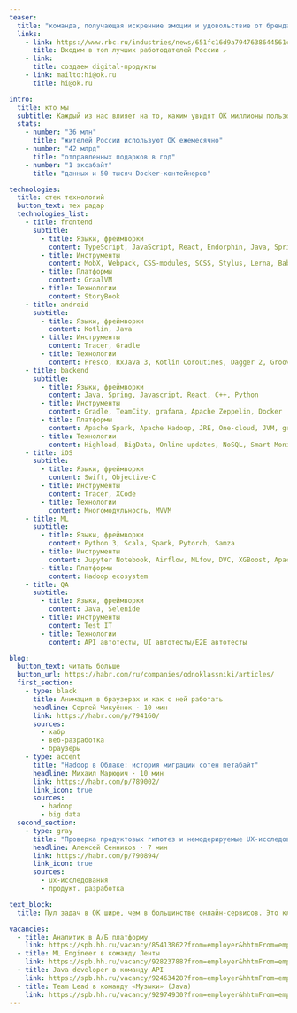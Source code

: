 ```yaml
---
teaser:
  title: "команда, получающая искренние эмоции и удовольствие от бренда, контента и цифровых технологий с 2006 года"
  links:
    - link: https://www.rbc.ru/industries/news/651fc16d9a7947638644561c
      title: Входим в топ лучших работодателей России ↗
    - link:
      title: создаем digital-продукты
    - link: mailto:hi@ok.ru
      title: hi@ok.ru

intro:
  title: кто мы
  subtitle: Каждый из нас влияет на то, каким увидят ОК миллионы пользователей. Мы можем творить историю и делаем это
  stats:
    - number: "36 млн"
      title: "жителей России используют ОК ежемесячно"
    - number: "42 млрд"
      title: "отправленных подарков в год"
    - number: "1 эксабайт"
      title: "данных и 50 тысяч Docker-контейнеров"

technologies:
  title: стек технологий
  button_text: тех радар
  technologies_list:
    - title: frontend
      subtitle:
        - title: Языки, фреймворки
          content: TypeScript, JavaScript, React, Endorphin, Java, Spring.
        - title: Инструменты
          content: MobX, Webpack, CSS-modules, SCSS, Stylus, Lerna, Babel, PostCSS, Git
        - title: Платформы
          content: GraalVM
        - title: Технологии
          content: StoryBook
    - title: android
      subtitle:
        - title: Языки, фреймворки
          content: Kotlin, Java
        - title: Инструменты
          content: Tracer, Gradle
        - title: Технологии
          content: Fresco, RxJava 3, Kotlin Coroutines, Dagger 2, Groovy
    - title: backend
      subtitle:
        - title: Языки, фреймворки
          content: Java, Spring, Javascript, React, C++, Python
        - title: Инструменты
          content: Gradle, TeamCity, grafana, Apache Zeppelin, Docker
        - title: Платформы
          content: Apache Spark, Apache Hadoop, JRE, One-cloud, JVM, graylog+elasticsearch
        - title: Технологии
          content: Highload, BigData, Online updates, NoSQL, Smart Monitoring
    - title: iOS
      subtitle:
        - title: Языки, фреймворки
          content: Swift, Objective-C
        - title: Инструменты
          content: Tracer, XCode
        - title: Технологии
          content: Многомодульность, MVVM
    - title: ML
      subtitle:
        - title: Языки, фреймворки
          content: Python 3, Scala, Spark, Pytorch, Samza
        - title: Инструменты
          content: Jupyter Notebook, Airflow, MLfow, DVC, XGBoost, Apache Zeppelin, ClickHouse, Grafana, FAISS
        - title: Платформы
          content: Hadoop ecosystem
    - title: QA
      subtitle:
        - title: Языки, фреймворки
          content: Java, Selenide
        - title: Инструменты
          content: Test IT
        - title: Технологии
          content: API автотесты, UI автотесты/E2E автотесты

blog:
  button_text: читать больше
  button_url: https://habr.com/ru/companies/odnoklassniki/articles/
  first_section:
    - type: black
      title: Анимация в браузерах и как с ней работать
      headline: Сергей Чикуёнок · 10 мин
      link: https://habr.com/p/794160/
      sources:
        - хабр
        - веб-разработка
        - браузеры
    - type: accent
      title: "Hadoop в Облаке: история миграции сотен петабайт"
      headline: Михаил Марюфич · 10 мин
      link: https://habr.com/p/789002/
      link_icon: true
      sources:
        - hadoop
        - big data
  second_section:
    - type: gray
      title: "Проверка продуктовых гипотез и немодерируемые UX-исследования c применением внутренних инструментов: кейс команды OK"
      headline: Алексей Сенников · 7 мин
      link: https://habr.com/p/790894/
      link_icon: true
      sources:
        - ux-исследования
        - продукт. разработка

text_block:
  title: Пул задач в ОК шире, чем в большинстве онлайн-сервисов. Это классный драйвер для изучения топовых технологий, подходов и решений в реальных условиях

vacancies:
  - title: Аналитик в А/Б платформу
    link: https://spb.hh.ru/vacancy/85413862?from=employer&hhtmFrom=employer
  - title: ML Engineer в команду Ленты
    link: https://spb.hh.ru/vacancy/92823788?from=employer&hhtmFrom=employer
  - title: Java developer в команду API
    link: https://spb.hh.ru/vacancy/92463428?from=employer&hhtmFrom=employer
  - title: Team Lead в команду «Музыки» (Java)
    link: https://spb.hh.ru/vacancy/92974930?from=employer&hhtmFrom=employer
---
```

